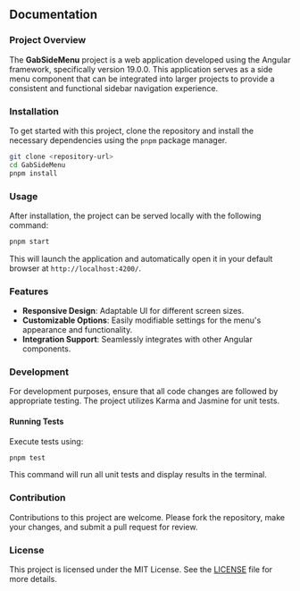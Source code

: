 ## Documentation

### Project Overview

The **GabSideMenu** project is a web application developed using the Angular framework, specifically version 19.0.0. This application serves as a side menu component that can be integrated into larger projects to provide a consistent and functional sidebar navigation experience.

### Installation

To get started with this project, clone the repository and install the necessary dependencies using the `pnpm` package manager.

```bash
git clone <repository-url>
cd GabSideMenu
pnpm install
```

### Usage

After installation, the project can be served locally with the following command:

```bash
pnpm start
```

This will launch the application and automatically open it in your default browser at `http://localhost:4200/`.

### Features

- **Responsive Design**: Adaptable UI for different screen sizes.
- **Customizable Options**: Easily modifiable settings for the menu's appearance and functionality.
- **Integration Support**: Seamlessly integrates with other Angular components.

### Development

For development purposes, ensure that all code changes are followed by appropriate testing. The project utilizes Karma and Jasmine for unit tests.

#### Running Tests

Execute tests using:

```bash
pnpm test
```

This command will run all unit tests and display results in the terminal.

### Contribution

Contributions to this project are welcome. Please fork the repository, make your changes, and submit a pull request for review.

### License

This project is licensed under the MIT License. See the [LICENSE](LICENSE) file for more details.
